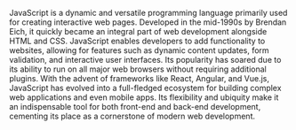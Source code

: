 JavaScript is a dynamic and versatile programming language primarily used for creating interactive web pages. Developed in the mid-1990s by Brendan Eich, it quickly became an integral part of web development alongside HTML and CSS. JavaScript enables developers to add functionality to websites, allowing for features such as dynamic content updates, form validation, and interactive user interfaces. Its popularity has soared due to its ability to run on all major web browsers without requiring additional plugins. With the advent of frameworks like React, Angular, and Vue.js, JavaScript has evolved into a full-fledged ecosystem for building complex web applications and even mobile apps. Its flexibility and ubiquity make it an indispensable tool for both front-end and back-end development, cementing its place as a cornerstone of modern web development.
